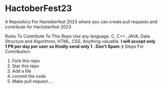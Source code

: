 # HactoberFest23
A Repository For Hactoberfest 2023 where you can create pull requests and contribute for Hactoberfest 2023

Rules To Contribute To This Repo
Use any language.
C, C++, JAVA, Data Structure and Algorithms, HTML, CSS.
Anything valuable.
**I will accept only 1 PR per day per user so Kindly send only 1 . Don't Spam :)**
Steps For Contribution: 
1. Fork this repo
2. Star this repo
3. Add a file
4. commit the code
5. Make pull request....

